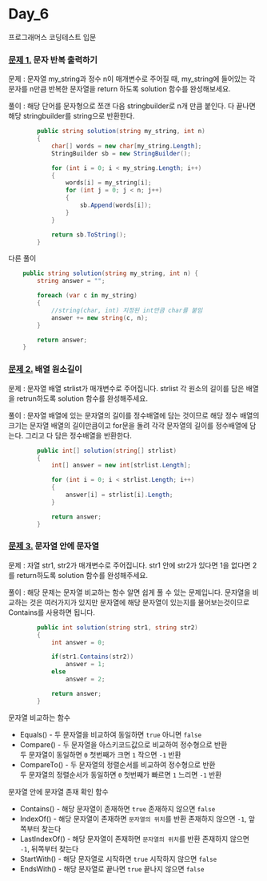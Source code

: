 # Day_6
프로그래머스 코딩테스트 입문

### [문제 1.](https://school.programmers.co.kr/learn/courses/30/lessons/120825) 문자 반복 출력하기
문제 : 문자열 my_string과 정수 n이 매개변수로 주어질 때, my_string에 들어있는 각 문자를 n만큼 반복한 문자열을 return 하도록 solution 함수를 완성해보세요.

풀이 : 해당 단어를 문자형으로 쪼갠 다음 stringbuilder로 n개 만큼 붙인다. 다 끝나면 해당 stringbuilder를 string으로 반환한다.
```cs
        public string solution(string my_string, int n)
        {
            char[] words = new char[my_string.Length];
            StringBuilder sb = new StringBuilder();

            for (int i = 0; i < my_string.Length; i++)
            {
                words[i] = my_string[i];
                for (int j = 0; j < n; j++)
                {
                    sb.Append(words[i]);
                }
            }

            return sb.ToString();
        }
```

다른 풀이
```cs
    public string solution(string my_string, int n) {
        string answer = "";

        foreach (var c in my_string)
        {
            //string(char, int) 지정된 int만큼 char를 붙임
            answer += new string(c, n);
        }

        return answer;
    }
```

### [문제 2.](https://school.programmers.co.kr/learn/courses/30/lessons/120854) 배열 원소길이
문제 : 문자열 배열 strlist가 매개변수로 주어집니다. strlist 각 원소의 길이를 담은 배열을 retrun하도록 solution 함수를 완성해주세요.

풀이 : 문자열 배열에 있는 문자열의 길이를 정수배열에 담는 것이므로 해당 정수 배열의 크기는 문자열 배열의 길이만큼이고 for문을 돌려 각각 문자열의 길이를 정수배열에 담는다. 그리고 다 담은 정수배열을 반환한다.
```cs
        public int[] solution(string[] strlist)
        {
            int[] answer = new int[strlist.Length];

            for (int i = 0; i < strlist.Length; i++)
            {
                answer[i] = strlist[i].Length;
            }

            return answer;
        }
```

### [문제 3.](https://school.programmers.co.kr/learn/courses/30/lessons/120908) 문자열 안에 문자열
문제 : 자열 str1, str2가 매개변수로 주어집니다. str1 안에 str2가 있다면 1을 없다면 2를 return하도록 solution 함수를 완성해주세요.

풀이 : 해당 문제는 문자열 비교하는 함수 알면 쉽게 풀 수 있는 문제입니다. 문자열을 비교하는 것은 여러가지가 있지만 문자열에 해당 문자열이 있는지를 물어보는것이므로 Contains를 사용하면 됩니다.
```cs
        public int solution(string str1, string str2)
        {
            int answer = 0;

            if(str1.Contains(str2))
                answer = 1;
            else
                answer = 2;

            return answer;
        }
```
문자열 비교하는 함수  
 - Equals() - 두 문자열을 비교하여 동일하면 `true` 아니면 `false`
 - Compare() - 두 문자열을 아스키코드값으로 비교하여 정수형으로 반환<br> 두 문자열이 동일하면 `0` 첫번째가 크면 `1` 작으면 `-1` 반환
 - CompareTo() - 두 문자열의 정렬순서를 비교하여 정수형으로 반환<br> 두 문자열의 정렬순서가 동일하면 `0` 첫번째가 빠르면 `1` 느리면 `-1` 반환

문자열 안에 문자열 존재 확인 함수
- Contains() - 해당 문자열이 존재하면 `true` 존재하지 않으면 `false`
- IndexOf() - 해당 문자열이 존재하면 `문자열의 위치`를 반환 존재하지 않으면 `-1`, 앞쪽부터 찾는다
- LastIndexOf() - 해당 문자열이 존재하면 `문자열의 위치`를 반환 존재하지 않으면 `-1`, 뒤쪽부터 찾는다
- StartWith() - 해당 문자열로 시작하면 `true` 시작하지 않으면 `false`
- EndsWith() - 해당 문자열로 끝나면 `true` 끝나지 않으면 `false`